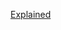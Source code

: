 [Explained](https://leetcode.com/problems/flood-fill/discuss/3930259/Easy-DFS-solution-with-explanation!-C++-oror-JAVA)